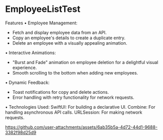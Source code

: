 # EmployeeListTest

Features
• Employee Management:

   - Fetch and display employee data from an API.
   - Copy an employee's details to create a duplicate entry.
   - Delete an employee with a visually appealing animation.

• Interactive Animations:
   - "Burst and Fade" animation on employee deletion for a delightful visual experience.
   - Smooth scrolling to the bottom when adding new employees.

• Dynamic Feedback:
   - Toast notifications for copy and delete actions.
   - Error handling with retry functionality for network requests.

• Technologies Used:
SwiftUI: For building a declarative UI.
Combine: For handling asynchronous API calls.
URLSession: For making network requests.

https://github.com/user-attachments/assets/6ab35b5a-4d72-44d1-9688-3382f98d25d9

